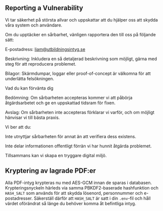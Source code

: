 ## Reporting a Vulnerability

Vi tar säkerhet på största allvar och uppskattar att du hjälper oss att skydda våra system och användare.

Om du upptäcker en sårbarhet, vänligen rapportera den till oss på följande sätt:

E-postadress: liam@utbildningsintyg.se

Beskrivning: Inkludera en så detaljerad beskrivning som möjligt, gärna med steg för att reproducera problemet.

Bilagor: Skärmdumpar, loggar eller proof-of-concept är välkomna för att underlätta felsökningen.

Vad du kan förvänta dig

Bedömning: Om sårbarheten accepteras kommer vi att påbörja åtgärdsarbetet och ge en uppskattad tidsram för fixen.

Avslag: Om sårbarheten inte accepteras förklarar vi varför, och om möjligt hänvisar vi till bästa praxis.

Vi ber att du:

Inte utnyttjar sårbarheten för annat än att verifiera dess existens.

Inte delar informationen offentligt förrän vi har hunnit åtgärda problemet.

Tillsammans kan vi skapa en tryggare digital miljö.

## Kryptering av lagrade PDF:er

Alla PDF-intyg krypteras nu med AES-GCM innan de sparas i databasen. Krypteringsnyckeln härleds via samma PBKDF2-baserade hashfunktion och `HASH_SALT` som används för att skydda lösenord, personnummer och e-postadresser. Säkerställ därför att `HASH_SALT` är satt i din `.env`-fil och håll värdet oförändrat så länge du behöver komma åt befintliga intyg.
